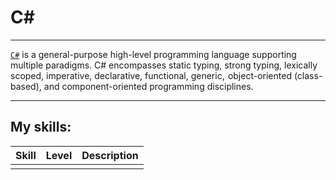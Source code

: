 # C#

---

[`C#`](https://en.wikipedia.org/wiki/C_Sharp_(programming_language)) is a general-purpose high-level programming language supporting multiple paradigms. C# encompasses static typing, strong typing, lexically scoped, imperative, declarative, functional, generic,  object-oriented (class-based), and component-oriented programming disciplines.

---

## My skills:

| Skill	| Level	| Description |
| :---- | :---- | :---------- |
|	|	| 	|
